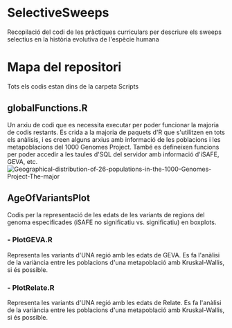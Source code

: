 # SelectiveSweeps
Recopilació del codi de les pràctiques curriculars per descriure els sweeps selectius en la història evolutiva de l'espècie humana

# Mapa del repositori
Tots els codis estan dins de la carpeta Scripts

## globalFunctions.R
Un arxiu de codi que es necessita executar per poder funcionar la majoria de codis restants. Es crida a la majoria de paquets d'R que s'utilitzen en tots els anàlisis, i es creen alguns arxius amb informació de les poblacions i les metapoblacions del 1000 Genomes Project. També es defineixen funcions per poder accedir a les taules d'SQL del servidor amb informació d'iSAFE, GEVA, etc. 
![Geographical-distribution-of-26-populations-in-the-1000-Genomes-Project-The-major](https://user-images.githubusercontent.com/112875889/188856397-63e4e934-79da-4d51-b7ed-18cd22b0027c.png)

## AgeOfVariantsPlot
Codis per la representació de les edats de les variants de regions del genoma especificades (iSAFE no significatiu vs. significatiu) en boxplots.
### - PlotGEVA.R
Representa les variants d'UNA regió amb les edats de GEVA. Es fa l'anàlisi de la variància entre les poblacions d'una metapoblació amb Kruskal-Wallis, si és possible. 
### - PlotRelate.R
Representa les variants d'UNA regió amb les edats de Relate. Es fa l'anàlisi de la variància entre les poblacions d'una metapoblació amb Kruskal-Wallis, si és possible. 
